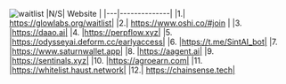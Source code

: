 ![waitlist](https://github.com/user-attachments/assets/cf6817b2-7c48-46d8-a172-b47dbb4b7c81)
|N/S| Website  |
|---|--------------|
|1.| https://glowlabs.org/waitlist|
|2.| https://www.oshi.co/#join |
|3. |https://daao.ai|
|4. |https://perpflow.xyz|
|5. |https://odysseyai.deform.cc/earlyaccess|
|6. |https://t.me/SintAI_bot|
|7. |https://www.saturnwallet.app|
|8. |https://aagent.ai|
|9. |https://sentinals.xyz|
|10. |https://agroearn.com|
|11. |https://whitelist.haust.network|
|12.| https://chainsense.tech|

